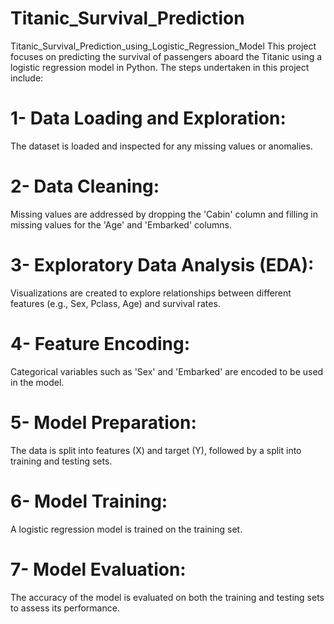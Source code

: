 # Titanic_Survival_Prediction
Titanic_Survival_Prediction_using_Logistic_Regression_Model
This project focuses on predicting the survival of passengers aboard the Titanic using a logistic regression model in Python. The steps undertaken in this project include:
# 1- Data Loading and Exploration: 
The dataset is loaded and inspected for any missing values or anomalies.
# 2- Data Cleaning: 
Missing values are addressed by dropping the 'Cabin' column and filling in missing values for the 'Age' and 'Embarked' columns.
# 3- Exploratory Data Analysis (EDA): 
Visualizations are created to explore relationships between different features (e.g., Sex, Pclass, Age) and survival rates.
# 4- Feature Encoding:
Categorical variables such as 'Sex' and 'Embarked' are encoded to be used in the model.
# 5- Model Preparation: 
The data is split into features (X) and target (Y), followed by a split into training and testing sets.
# 6- Model Training:
A logistic regression model is trained on the training set.
# 7- Model Evaluation:
The accuracy of the model is evaluated on both the training and testing sets to assess its performance.
